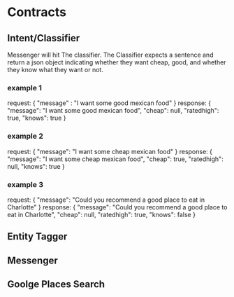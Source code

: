 # Contracts

## Intent/Classifier
Messenger will hit The classifier. The Classifier expects
a sentence and return a json object indicating whether 
they want cheap, good, and whether they know what they want or not. 


### example 1
request: {
    "message" : "I want some good mexican food"
}
response: {
    "message": "I want  some good mexican food",
    "cheap": null,
    "ratedhigh": true,
    "knows": true
}


### example 2
request: {
    "message": "I want some cheap mexican food"
}
response: {
    "message": "I want  some cheap mexican food",
    "cheap": true,
    "ratedhigh": null,
    "knows": true
}

### example 3
request: {
    "message": "Could you recommend a good place to eat in Charlotte"
}
response: {
    "message": "Could you recommend a good place to eat in Charlotte",
    "cheap": null,
    "ratedhigh": true,
    "knows": false
}

## Entity Tagger

## Messenger

## Goolge Places Search

